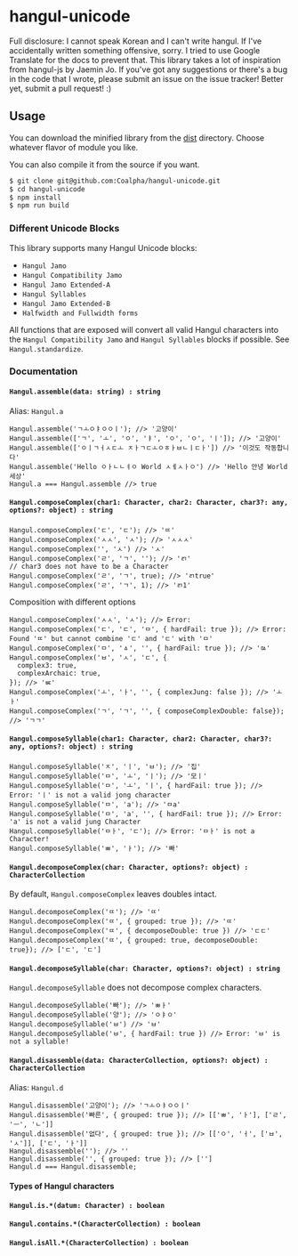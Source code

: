 # hangul-unicode
Full disclosure: I cannot speak Korean and I can't write hangul.
If I've accidentally written something offensive, sorry.
I tried to use Google Translate for the docs to prevent that.
This library takes a lot of inspiration from hangul-js by Jaemin Jo.
If you've got any suggestions or there's a bug in the code that I wrote,
please submit an issue on the issue tracker! Better yet,
submit a pull request! :)

## Usage
You can download the minified library from the [dist](dist) directory.
Choose whatever flavor of module you like.

You can also compile it from the source if you want.
```sh
$ git clone git@github.com:Coalpha/hangul-unicode.git
$ cd hangul-unicode
$ npm install
$ npm run build
```

### Different Unicode Blocks
This library supports many Hangul Unicode blocks:
* `Hangul Jamo`
* `Hangul Compatibility Jamo`
* `Hangul Jamo Extended-A`
* `Hangul Syllables`
* `Hangul Jamo Extended-B`
* `Halfwidth and Fullwidth forms`

All functions that are exposed will convert all valid Hangul characters into
the `Hangul Compatibility Jamo` and `Hangul Syllables` blocks if possible.
See `Hangul.standardize`.

### Documentation
#### `Hangul.assemble(data: string) : string`
Alias: `Hangul.a`
```JS
Hangul.assemble('ㄱㅗㅇㅑㅇㅇㅣ'); //> '고양이'
Hangul.assemble(['ㄱ', 'ㅗ', 'ㅇ', 'ㅑ', 'ㅇ', 'ㅇ', 'ㅣ']); //> '고양이'
Hangul.assemble(['ㅇㅣㄱㅓㅅㄷㅗ ㅈㅏㄱㄷㅗㅇㅎㅏㅂㄴㅣㄷㅏ']) //> '이것도 작동합니다'
Hangul.assemble('Hello ㅇㅏㄴㄴㅕㅇ World ㅅㅔㅅㅏㅇ') //> 'Hello 안녕 World 세상'
Hangul.a === Hangul.assemble //> true
```
#### `Hangul.composeComplex(char1: Character, char2: Character, char3?: any, options?: object) : string`
```JS
Hangul.composeComplex('ㄷ', 'ㄷ'); //> 'ㄸ'
Hangul.composeComplex('ㅅㅅ', 'ㅅ'); //> 'ㅅㅅㅅ'
Hangul.composeComplex('', 'ㅅ') //> 'ㅅ'
Hangul.composeComplex('ㄹ', 'ㄱ', ''); //> 'ㄺ'
// char3 does not have to be a Character
Hangul.composeComplex('ㄹ', 'ㄱ', true); //> 'ㄺtrue'
Hangul.composeComplex('ㄹ', 'ㄱ', 1); //> 'ㄺ1'
```
Composition with different options
```JS
Hangul.composeComplex('ㅅㅅ', 'ㅅ'); //> Error:
Hangul.composeComplex('ㄷ', 'ㄷ', 'ㅁ', { hardFail: true }); //> Error: Found 'ㄸ' but cannot combine 'ㄷ' and 'ㄷ' with 'ㅁ'
Hangul.composeComplex('ㅁ', 'ㅿ', '', { hardFail: true }); //> 'ㅰ'
Hangul.composeComplex('ㅂ', 'ㅅ', 'ㄷ', {
  complex3: true,
  complexArchaic: true,
}); //> 'ㅵ'
Hangul.composeComplex('ㅗ', 'ㅏ', '', { complexJung: false }); //> 'ㅗㅏ'
Hangul.composeComplex('ㄱ', 'ㄱ', '', { composeComplexDouble: false}); //> 'ㄱㄱ'
```
#### `Hangul.composeSyllable(char1: Character, char2: Character, char3?: any, options?: object) : string`
```JS
Hangul.composeSyllable('ㅈ', 'ㅣ', 'ㅂ'); //> '집'
Hangul.composeSyllable('ㅁ', 'ㅗ', 'ㅣ'); //> '모ㅣ'
Hangul.composeSyllable('ㅁ', 'ㅗ', 'ㅣ', { hardFail: true }); //> Error: 'ㅣ' is not a valid jong character
Hangul.composeSyllable('ㅁ', 'a'); //> 'ㅁa'
Hangul.composeSyllable('ㅁ', 'a', '', { hardFail: true }); //> Error: 'a' is not a valid jung Character
Hangul.composeSyllable('ㅁㅏ', 'ㄷ'); //> Error: 'ㅁㅏ' is not a Character!
Hangul.composeSyllable('ㅃ', 'ㅏ'); //> '빠'
```
#### `Hangul.decomposeComplex(char: Character, options?: object) : CharacterCollection`
By default, `Hangul.composeComplex` leaves doubles intact.
```JS
Hangul.decomposeComplex('ㄸ'); //> 'ㄸ'
Hangul.decomposeComplex('ㄸ', { grouped: true }); //> 'ㄸ'
Hangul.decomposeComplex('ㄸ', { decomposeDouble: true }) //> 'ㄷㄷ'
Hangul.decomposeComplex('ㄸ', { grouped: true, decomposeDouble: true}); //> ['ㄷ', 'ㄷ']
```
#### `Hangul.decomposeSyllable(char: Character, options?: object) : string`
`Hangul.decomposeSyllable` does not decompose complex characters.
```JS
Hangul.decomposeSyllable('빠'); //> 'ㅃㅏ'
Hangul.decomposeSyllable('양'); //> 'ㅇㅑㅇ'
Hangul.decomposeSyllable('ㅂ') //> 'ㅂ'
Hangul.decomposeSyllable('ㅂ', { hardFail: true }) //> Error: 'ㅂ' is not a syllable!
```
#### `Hangul.disassemble(data: CharacterCollection, options?: object) : CharacterCollection`
Alias: `Hangul.d`
```JS
Hangul.disassemble('고양이'); //> 'ㄱㅗㅇㅑㅇㅇㅣ'
Hangul.disassemble('빠른', { grouped: true }); //> [['ㅃ', 'ㅏ'], ['ㄹ', 'ㅡ', 'ㄴ']]
Hangul.disassemble('없다', { grouped: true }); //> [['ㅇ', 'ㅓ', ['ㅂ', 'ㅅ']], ['ㄷ', 'ㅏ']]
Hangul.disassemble(''); //> ''
Hangul.disassemble('', { grouped: true }); //> ['']
Hangul.d === Hangul.disassemble;
```

#### Types of Hangul characters
#### `Hangul.is.*(datum: Character) : boolean`
#### `Hangul.contains.*(CharacterCollection) : boolean`
#### `Hangul.isAll.*(CharacterCollection) : boolean`
